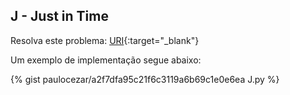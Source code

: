 
## J - Just in Time

Resolva este problema:
[URI][uri-2353]{:target="_blank"}

Um exemplo de implementação segue abaixo:

{% gist paulocezar/a2f7dfa95c21f6c3119a6b69c1e0e6ea J.py %}

[uri-2353]: https://www.urionlinejudge.com.br/judge/pt/problems/view/2353


